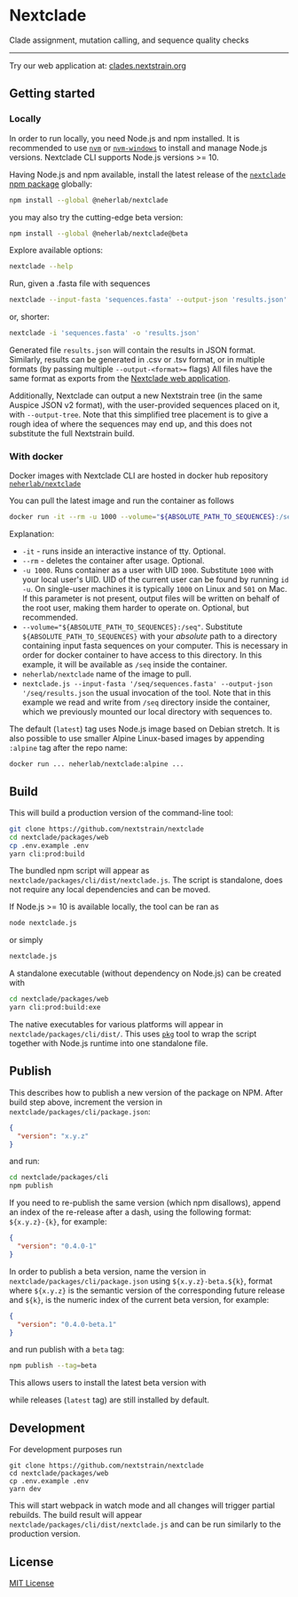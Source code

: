 # Nextclade

Clade assignment, mutation calling, and sequence quality checks

---

<p>
  <span>Try our web application at: </span>
  <a target="_blank" rel="noopener noreferrer" href="https://clades.nextstrain.org" alt="Link to our website">
    clades.nextstrain.org
  </a>
</p>



## Getting started

### Locally

In order to run locally, you need Node.js and npm installed.
It is recommended to use [`nvm`](https://github.com/nvm-sh/nvm) or [`nvm-windows`](https://github.com/coreybutler/nvm-windows) to install and manage Node.js versions. Nextclade CLI supports Node.js versions >= 10.

Having Node.js and npm available, install the latest release of the [`nextclade` npm package](https://www.npmjs.com/package/@neherlab/nextclade) globally:

```bash
npm install --global @neherlab/nextclade
```

you may also try the cutting-edge beta version:

```bash
npm install --global @neherlab/nextclade@beta
```

Explore available options:

```bash
nextclade --help
```

Run, given a .fasta file with sequences

```bash
nextclade --input-fasta 'sequences.fasta' --output-json 'results.json'
```

or, shorter:

```bash
nextclade -i 'sequences.fasta' -o 'results.json'
```

Generated file `results.json` will contain the results in JSON format.
Similarly, results can be generated in .csv or .tsv format, or in multiple formats (by passing multiple `--output-<format>=` flags)
All files have the same format as exports from the [Nextclade web application](https://clades.nextstrain.org).

Additionally, Nextclade can output a new Nextstrain tree (in the same Auspice JSON v2 format), with the user-provided sequences placed on it, with `--output-tree`. Note that this simplified tree placement is to give a rough idea of where the sequences may end up, and this does not substitute the full Nextstrain build.

### With docker

Docker images with Nextclade CLI are hosted in docker hub repository [`neherlab/nextclade`](https://hub.docker.com/r/neherlab/nextclade)

You can pull the latest image and run the container as follows

```bash
docker run -it --rm -u 1000 --volume="${ABSOLUTE_PATH_TO_SEQUENCES}:/seq" neherlab/nextclade nextclade.js --input-fasta '/seq/sequences.fasta' --output-json '/seq/results.json'
```

Explanation:

 - `-it` - runs inside an interactive instance of tty. Optional.
 - `--rm` - deletes the container after usage. Optional.
 - `-u 1000`. Runs container as a user with UID `1000`. Substitute `1000` with your local user's UID. UID of the current user can be found by running `id -u`. On single-user machines it is typically `1000` on Linux and `501` on Mac. If this parameter is not present, output files will be written on behalf of the root user, making them harder to operate on. Optional, but recommended.
 - `--volume="${ABSOLUTE_PATH_TO_SEQUENCES}:/seq"`. Substitute `${ABSOLUTE_PATH_TO_SEQUENCES}` with your *absolute* path to a directory containing input fasta sequences on your computer. This is necessary in order for docker container to have access to this directory. In this example, it will be available as `/seq` inside the container.
 - `neherlab/nextclade` name of the image to pull.
 - `nextclade.js --input-fasta '/seq/sequences.fasta' --output-json '/seq/results.json` the usual invocation of the tool. Note that in this example we read and write from `/seq` directory inside the container, which we previously mounted our local directory with sequences to.


The default (`latest`) tag uses Node.js image based on Debian stretch. It is also possible to use smaller Alpine Linux-based images by appending `:alpine` tag after the repo name:  

```
docker run ... neherlab/nextclade:alpine ...
```

## Build

This will build a production version of the command-line tool:

```bash
git clone https://github.com/nextstrain/nextclade
cd nextclade/packages/web
cp .env.example .env
yarn cli:prod:build
```

The bundled npm script will appear as `nextclade/packages/cli/dist/nextclade.js`.
The script is standalone, does not require any local dependencies and can be moved.

If Node.js >= 10 is available locally, the tool can be ran as

```bash
node nextclade.js
```

or simply 

```bash
nextclade.js
```

A standalone executable (without dependency on Node.js) can be created with

```bash
cd nextclade/packages/web
yarn cli:prod:build:exe
```

The native executables for various platforms will appear in `nextclade/packages/cli/dist/`.
This uses [`pkg`](https://github.com/vercel/pkg) tool to wrap the script together with Node.js runtime into one standalone file. 


## Publish

This describes how to publish a new version of the package on NPM.
After build step above, increment the version in `nextclade/packages/cli/package.json`:

```json
{
  "version": "x.y.z"
}
```

and run:

```bash
cd nextclade/packages/cli
npm publish
```

If you need to re-publish the same version (which npm disallows), append an index of the re-release after a dash,
 using the following format: `${x.y.z}-{k}`, for example: 

```json
{
  "version": "0.4.0-1"
}
```

In order to publish a beta version, name the version in `nextclade/packages/cli/package.json` using
`${x.y.z}-beta.${k}`, format where `${x.y.z}` is the semantic version of the corresponding future release and `${k}`,
is the numeric index of the current beta version, for example: 

```json
{
  "version": "0.4.0-beta.1"
}
```

and run publish with a `beta` tag:

```bash
npm publish --tag=beta
```

This allows users to install the latest beta version with 


while releases (`latest` tag) are still installed by default.

## Development

For development purposes run

```
git clone https://github.com/nextstrain/nextclade
cd nextclade/packages/web
cp .env.example .env
yarn dev

```

This will start webpack in watch mode and all changes will trigger partial rebuilds.
The build result will appear `nextclade/packages/cli/dist/nextclade.js` and can be run similarly to the production version.


## License

<a target="_blank" rel="noopener noreferrer" href="LICENSE" alt="License file">MIT License</a>
